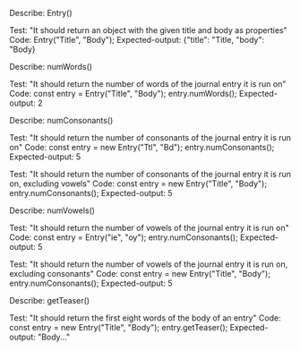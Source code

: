 Describe: Entry()

Test: "It should return an object with the given title and body as properties"
Code: Entry("Title", "Body");
Expected-output: {"title": "Title, "body": "Body}



Describe: numWords()

Test: "It should return the number of words of the journal entry it is run on"
Code:
const entry = Entry("Title", "Body");
entry.numWords();
Expected-output: 2



Describe: numConsonants()

Test: "It should return the number of consonants of the journal entry it is run on"
Code: 
const entry = new Entry("Ttl", "Bd");
entry.numConsonants();
Expected-output: 5

Test: "It should return the number of consonants of the journal entry it is run on, excluding vowels"
Code: 
const entry = new Entry("Title", "Body");
entry.numConsonants();
Expected-output: 5



Describe: numVowels()

Test: "It should return the number of vowels of the journal entry it is run on"
Code: 
const entry = Entry("ie", "oy");
entry.numConsonants();
Expected-output: 5

Test: "It should return the number of vowels of the journal entry it is run on, excluding consonants"
Code: 
const entry = new Entry("Title", "Body");
entry.numConsonants();
Expected-output: 5



Describe: getTeaser()

Test: "It should return the first eight words of the body of an entry"
Code:
const entry = new Entry("Title", "Body");
entry.getTeaser();
Expected-output: "Body..."
